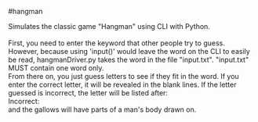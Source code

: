#hangman

Simulates the classic game "Hangman" using CLI with Python.<br />
<br />
First, you need to enter the keyword that other people try to guess. However, because using 'input()' would leave the word on the CLI to easily be read, hangmanDriver.py takes the word in the file "input.txt". "input.txt" MUST contain one word only.<br />
From there on, you just guess letters to see if they fit in the word. If you enter the correct letter, it will be revealed in the blank lines. If the letter guessed is incorrect, the letter will be listed after: <br />
Incorrect:<br />
and the gallows will have parts of a man's body drawn on.<br />

